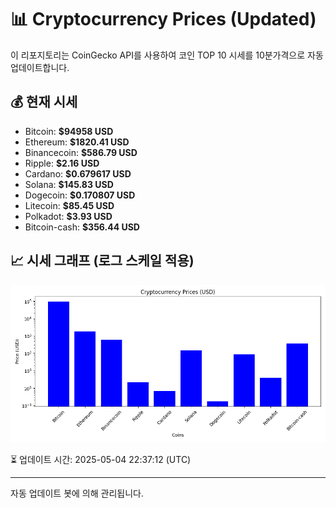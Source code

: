 
# 📊 Cryptocurrency Prices (Updated)

이 리포지토리는 CoinGecko API를 사용하여 코인 TOP 10 시세를 10분가격으로 자동 업데이트합니다.

## 💰 현재 시세
- Bitcoin: **$94958 USD**
- Ethereum: **$1820.41 USD**
- Binancecoin: **$586.79 USD**
- Ripple: **$2.16 USD**
- Cardano: **$0.679617 USD**
- Solana: **$145.83 USD**
- Dogecoin: **$0.170807 USD**
- Litecoin: **$85.45 USD**
- Polkadot: **$3.93 USD**
- Bitcoin-cash: **$356.44 USD**

## 📈 시세 그래프 (로그 스케일 적용)
![Crypto Prices](crypto_prices.png)

⏳ 업데이트 시간: 2025-05-04 22:37:12 (UTC)

---
자동 업데이트 봇에 의해 관리됩니다.
